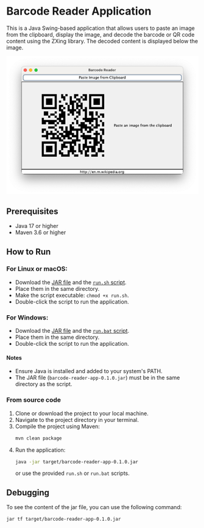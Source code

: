 # Barcode Reader Application

This is a Java Swing-based application that allows users to paste an image from the clipboard, display the image, and decode the barcode or QR code content using the ZXing library. The decoded content is displayed below the image.

![Barcode Reader Screenshot](example-with-qr-code.png)

## Prerequisites

- Java 17 or higher
- Maven 3.6 or higher

## How to Run

### For Linux or macOS:
   - Download the [JAR file](https://github.com/wehnerm/barcode-reader-app-swing-gui/releases/download/0.1.0/barcode-reader-app-0.1.0.jar) and the [`run.sh` script](https://github.com/wehnerm/barcode-reader-app-swing-gui/releases/download/0.1.0/run.sh).
   - Place them in the same directory.
   - Make the script executable: `chmod +x run.sh`.
   - Double-click the script to run the application.

### For Windows:
   - Download the [JAR file](https://github.com/wehnerm/barcode-reader-app-swing-gui/releases/download/0.1.0/barcode-reader-app-0.1.0.jar) and the [`run.bat` script](https://github.com/wehnerm/barcode-reader-app-swing-gui/releases/download/0.1.0/run.bat).
   - Place them in the same directory.
   - Double-click the script to run the application.

#### Notes
   - Ensure Java is installed and added to your system's PATH.
   - The JAR file (`barcode-reader-app-0.1.0.jar`) must be in the same directory as the script.

### From source code

1. Clone or download the project to your local machine.
2. Navigate to the project directory in your terminal.
3. Compile the project using Maven:
   ```bash
   mvn clean package
    ```
4. Run the application:
   ```bash
   java -jar target/barcode-reader-app-0.1.0.jar
    ```
   or use the provided `run.sh` or `run.bat` scripts.
   
## Debugging

To see the content of the jar file, you can use the following command:
```bash
jar tf target/barcode-reader-app-0.1.0.jar
```